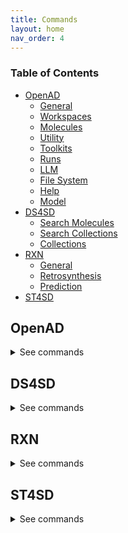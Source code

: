 ```yaml
---
title: Commands
layout: home
nav_order: 4
---
```


<!--

DO NOT EDIT
-----------
This file auto-generated.
To update it, see openad/docs/generate_docs.py

-->

### Table of Contents
- [OpenAD](#openad)
  - [General](#general)
  - [Workspaces](#workspaces)
  - [Molecules](#molecules)
  - [Utility](#utility)
  - [Toolkits](#toolkits)
  - [Runs](#runs)
  - [LLM](#llm)
  - [File System](#file-system)
  - [Help](#help)
  - [Model](#model)
- [DS4SD](#ds4sd)
  - [Search Molecules](#search-molecules)
  - [Search Collections](#search-collections)
  - [Collections](#collections)
- [RXN](#rxn)
  - [General](#general)
  - [Retrosynthesis](#retrosynthesis)
  - [Prediction](#prediction)
- [ST4SD](#st4sd)

## OpenAD

<details markdown="block">
<summary>See commands</summary>

### General

`openad`{: .cmd }
Display the openad splash screen. <br><br>

`get status`{: .cmd }
Display the currently selected workspace and toolkit. <br><br>

`display history`{: .cmd }
Display the last 30 commands run in your current workspace. <br><br>

`clear sessions`{: .cmd }
Clear any other sessions that may be running. <br><br>

<br>

### Workspaces

`set workspace <workspace_name>`{: .cmd }
Change the current workspace. <br><br>

`get workspace [ <workspace_name> ]`{: .cmd }
Display details a workspace. When no workspace name is passed, details of your current workspace are displayed. <br><br>

`create workspace <workspace_name> [ description('<description>') on path '<path>' ]`{: .cmd }
Create a new workspace with an optional description and path. <br><br>

`remove workspace <workspace_name>`{: .cmd }
Remove a workspace from your registry. Note that this doesn't remove the workspace's directory. <br><br>

`list workspaces`{: .cmd }
Lists all your workspaces. <br><br>

<br>

### Molecules

`add molecule <name> | <smiles> | <inchi> | <inchikey> | <cid> [ as '<name>' ] [ basic ] [force ]`{: .cmd }
This command is how you add a molecule to a current working list of molecules in memory. When adding a molecule by name, this name will become the molecule's identifying string.  <br> 

It will take any molecules identifier from the following categories: <br> 
    -`smiles ` <br> 
    -`name or synonym` <br> 
    -`smiles` <br> 
    -`inchi` <br> 
    -`inchikey ` <br> 
    -`cid ` <br> 

Options : <br> 
    - `as <name> `: if the ` as '<name>' ` not used the molecule the  molecule identfier will be used for the molecules name. if the ` as '<name>' ` not used the molecule the  molecule identfier will be used for the molecules name. <br> 
        You can set or override an name later for  any molecule with the `rename molecule` command. <br> 
    - ` basic ` Creates a molecule that does not have its properties and synonyms populated with pubchem data, this feature is only valid with a SMILES molecule identifier <br> 
    - `force`: The `force` option allows you to ovveride the confirmation that you wish to add a molecule. <br> 




You can use the 'mol' shorthand instead of 'molecule'. <br> 

You can specify any molecule by SMILES or InChI, and PubChem classified molecules also by name, InChIKey or their PubChem CID.  <br> 
 A molecule identifier can be in single quotes or defined with unquoted text. If you have spaces in your molecule identifier e.g. a name, then you must user a single quoted string <br> 

If you use the name of a molecule, the tool will do a caseless search of the names and synonyms first in current working list, then on pubchem. <br> 


Examples of how to add a molecule to your working list: <br> 
- Add a molecule by name: <br> 
`add molecule aspirin` <br> 
or with single quotes <br> 
` display molecule 'Aspirin 325 mg' ` <br> 

- Add a molecule by name and force through the acknowledgement to add it: <br> 
`add molecule aspirin force` <br> 

- Add a molecule by SMILES: <br> 
`add molecule CC(=O)OC1=CC=CC=C1C(=O)O` <br> 

- Add a molecule by SMILES without populated pubchem properties: <br> 
`add molecule CC(=O)OC1=CC=CC=C1C(=O)O basic ` <br> 

- Add a molecule by CID: <br> 
`add mol 2244` <br> 

- Add a molecule by InChI: <br> 
`add mol InChI=1S/C9H8O4/c1-6(10)13-8-5-3-2-4-7(8)9(11)12/h2-5H,1H3,(H,11,12)` <br> 
 or with single quotes <br> 
 `add mol 'InChI=1S/C9H8O4/c1-6(10)13-8-5-3-2-4-7(8)9(11)12/h2-5H,1H3,(H,11,12)'` <br> 

- Add a molecule by InChIKey: <br> 
`add mol BSYNRYMUTXBXSQ-UHFFFAOYSA-N` <br> 

- Add a molecule by InChIKey nd set its name to "mymol": <br> 
`add mol BSYNRYMUTXBXSQ-UHFFFAOYSA-N as 'mymol' ` <br> 

- Add a molecule by SMILES nd set its name to "mymol" and not prepopulate values from pubchem: <br> 
`add mol CC(=O)OC1=CC=CC=C1C(=O)O as 'mymol' basic ` <br><br>

`display molecule <name> | <smiles> | <inchi> | <inchikey> | <cid>`{: .cmd }
This command will display a molecule's identifiers, propoerties, synonyms and any Analysis results it has been enriched with. <br> 
if the molecule exists in the current molecule workling list in memory the molecule will be retrieved from there if not pubchem will be checked to see if the molecule and its information is avialable there. <br> 

You can use the 'mol' shorthand instead of 'molecule'. <br> 

If the requested molecule exists in your current working list, that version will be used. <br> 

You can specify any molecule by SMILES or InChI, and PubChem classified molecules also by name, InChIKey or their PubChem CID.  <br> 
 A molecule identifier can be in single quotes or defined with unquoted text. If you have spaces in your molecule identifier e.g. a name, then you must user a single quoted string <br> 

If you use the name of a molecule, the tool will do a caseless search of the names and synonyms first in current working list, then on pubchem. <br> 

Examples: <br> 
- Display a molecule by name: <br> 
`display molecule Aspirin` <br> 

- Display a molecule by SMILES: <br> 
`display molecule CC(=O)OC1=CC=CC=C1C(=O)O` <br> 

- Display a molecule by InChI: <br> 
`display mol InChI=1S/C9H8O4/c1-6(10)13-8-5-3-2-4-7(8)9(11)12/h2-5H,1H3,(H,11,12)` <br> 

- Display a molecule by InChIKey string: <br> 
`display mol BSYNRYMUTXBXSQ-UHFFFAOYSA-N` <br> 

- Display a molecule by CID: <br> 
`display mol 2244` <br><br>

`display sources <name> | <smiles> | <inchi> | <inchikey> | <cid>`{: .cmd }
Display the sources of a molecule's properties, attributing back to how they were calculated or sourced. <br> 

If the requested molecule exists in your current working list, that version will be used. <br> 

You can specify any molecule by SMILES or InChI, and PubChem classified molecules also by name, InChIKey or their PubChem CID.  <br> 
 A molecule identifier can be in single quotes or defined with unquoted text. If you have spaces in your molecule identifier e.g. a name, then you must user a single quoted string <br> 

If you use the name of a molecule, the tool will do a caseless search of the names and synonyms first in current working list, then on pubchem. <br><br>

`rename molecule <molecule_identifer_string> as <molecule_name>`{: .cmd }
Rename a molecule in the current working list. <br> 

{MOL_SHORTHAND} <br> 

Example: <br> 
Let's say you've added a molecule "CC(=O)OC1=CC=CC=C1C(=O)O" to your current working list of molecules, you can then rename it as such: <br> 
`rename molecule CC(=O)OC1=CC=CC=C1C(=O)O as Aspirin` <br><br>

`export molecule <name> | <smiles> | <inchi> | <inchikey> | <cid> [ as file ]`{: .cmd }
When run inside a jupyter lab notebook, this will return a dictionary of the molecule's properties. When run from the command line, or when `as file` is set, the molecule will be saved to your workspace as a JSON file, named after the molecule's identifying string. <br> 
If the molecule is in your current working list it will be retrieved from there, if the molecule is not there pubchem will be called to retrieve the molecule. <br> 

You can use the 'mol' shorthand instead of 'molecule'. <br> 

If the requested molecule exists in your current working list, that version will be used. <br> 

If you use the name of a molecule, the tool will do a caseless search of the names and synonyms first in current working list, then on pubchem. <br> 

Examples <br> 
- `export molecule aspirin` <br> 
- `export molecule aspirin as file` <br><br>

`remove molecule <name> | <smiles> | <inchi> | <inchikey> | <cid>`{: .cmd }
Remove a molecule from the current working list based on a given molecule identifier. <br> 

{MOL_SHORTHAND} <br> 

Examples: <br> 
- Remove a molecule by name: <br> 
`remove molecule Aspirin` <br> 

- Remove a molecule by SMILES: <br> 
`remove molecule CC(=O)OC1=CC=CC=C1C(=O)O` <br> 

- Remove a molecule by InChIKey: <br> 
`remove mol  BSYNRYMUTXBXSQ-UHFFFAOYSA-N` <br> 

- Remove a molecule by InChI: <br> 
`remove mol  InChI='1S/C9H8O4/c1-6(10)13-8-5-3-2-4-7(8)9(11)12/h2-5H,1H3,(H,11,12)'` <br> 

- Remove a molecule by CID: <br> 
`remove mol 2244` <br><br>

`list molecules`{: .cmd }
List all molecules in the current working list. <br><br>

`save molecule-set as <molecule_set_name>`{: .cmd }
Save the current molecule workking list to a molecule-set in your workspace. <br> 

Example: <br> 
`save molset as my_working_set` <br><br>

`load molecule-set|molset <molecule-set_name>`{: .cmd }
Loads a molecule-set from your workspace, and replaces your current list of molecules with the molecules from the given  molecule-set. <br> 
Example: <br> 
`load molset my_working_set` <br><br>

`merge molecule-set|molset <molecule-set_name> [merge only] [append only]`{: .cmd }
This command merges a molecule-set from your workspace into cour current working list of molecules in memory, and updates properties/Analysis in existing molecules or appends new molecules to the working list. <br> 

Options: <br> 
    - ` merge only` Only merges with existing molecules in list <br> 
    - ` append only` Only append molecules not in list <br> 
`merge molset my_working_set` <br><br>

`list molecule-sets`{: .cmd }
List all molecule sets in your workspace. <br><br>

`enrich molecules with analysis`{: .cmd }
This command Enriches every molecule in your current working list of molecules with the analysis results. This assumes that molecules in the current working list was the input or result for the analysis. <br> 

            This command currently covers results from the following Analysis commands: <br> 
            - RXN Toolkit `predict Reaction` <br> 
            - RXN Toolkit `predict retrosynthesis ` <br> 
            - DS4SD Toolkit `search for patents containing molecule` <br> 
            - DS4SD Toolkit `search for similiar molecules` <br> 

            See the Deep Search toolkit  and RXN toolkit help for further assistance on these commands.  <br><br>

`clear analysis cache`{: .cmd }
this command clears the cache of analysis results for your current workspace. <br><br>

`clear molecules`{: .cmd }
This command clears the working list of molecules. <br><br>

`@(<name> | <smiles> | <inchi> | <inchikey> | <cid>)>><molecule_property_name>`{: .cmd }
This command request the given property of a molecule, it will first try and retrieve the provided molecule from your working list of molecules, if it is not there it will will try and retrieve the molecule from pubchem. <br> 

The `@` symbol should be followed by the molecule's name, SMILES, InChI, InChIKey or CID, then after the `>>` include one of the properties mentioned below. <br> 

E.g. `@aspirin>>xlogp` <br> 

You can specify any molecule by SMILES or InChI, and PubChem classified molecules also by name, InChIKey or their PubChem CID.  <br> 
 A molecule identifier can be in single quotes or defined with unquoted text. If you have spaces in your molecule identifier e.g. a name, then you must user a single quoted string <br> 

If you use the name of a molecule, the tool will do a caseless search of the names and synonyms first in current working list, then on pubchem. <br> 

Examples of how to retrieve the value of a molecules property: <br> 
- Obtain the molecular weight of the molecule known as Aspirin. <br> 
`@aspirin>>molecular_weight` <br> 

- Obtain the canonical smiles string for a molecule known as Aspirin. <br> 
`@aspirin>>canonical_smiles` <br> 

- Obtain a molecules xlogp value using a SMILES string. <br> 
`@CC(=O)OC1=CC=CC=C1C(=O)O>>xlogp` <br> 

Available properties: `atom_stereo_count`, `bond_stereo_count`, `canonical_smiles`, `charge`, `cid`, `complexity`, `conformer_count_3d`, `conformer_id_3d`, `conformer_model_rmsd_3d`, `conformer_rmsd_3d`, `coordinate_type`, `covalent_unit_count`, `defined_atom_stereo_count`, `defined_bond_stereo_count`, `effective_rotor_count_3d`, `exact_mass`, `feature_acceptor_count_3d`, `feature_anion_count_3d`, `feature_cation_count_3d`, `feature_count_3d`, `feature_donor_count_3d`, `feature_hydrophobe_count_3d`, `feature_ring_count_3d`, `h_bond_acceptor_count`, `h_bond_donor_count`, `heavy_atom_count`, `inchi`, `inchikey`, `isomeric_smiles`, `isotope_atom_count`, `iupac_name`, `mmff94_energy_3d`, `mmff94_partial_charges_3d`, `molecular_formula`, `molecular_weight`, `molecular_weight_exact`, `monoisotopic_mass`, `multipoles_3d`, `multipoles_3d`, `pharmacophore_features_3d`, `pharmacophore_features_3d`, `rotatable_bond_count`, `sol`, `sol_classification`, `tpsa`, `undefined_atom_stereo_count`, `undefined_bond_stereo_count`, `volume_3d`, `x_steric_quadrupole_3d`, `xlogp`, `y_steric_quadrupole_3d`, `z_steric_quadrupole_3d` <br><br>

`load molecules using file '<csv_or_sdf_filename>' [ merge with pubchem ]`{: .cmd }
This command Loads molecules from a CSV or SDF file into the molecule working list. Optionally you can add `merge with pubchem` to the command to fill in missing properties of the molecule. <br><br>

`export molecules [ as <csv_filename> ]`{: .cmd }
This command exports the molecules in the current working list of molecules. <br> 

When run inside a Notebook, this will return a dataframe. When run from the command line, the molecules will be saved to your workspace as a CSV file named "result_#.csv". The rows will be numbered with the highest number representing the latest molecule that was added. <br><br>

`show molecule <name> | <smiles> | <inchi> | <inchikey> | <cid>`{: .cmd }
Inspect a molecule in the browser. <br> 

{MOL_SHORTHAND} <br> 

When you show a molecule by SMILES or InChI, we can display it immediately. When you show a molecule by name, InChIKey or PubChem CID, we need to first retrieve it from PubChem, which can take a few seconds. <br> 

Examples of how to show a molecule and its proerties in the molecule viewer: <br> 
- `show mol aspirin` <br> 
- `show mol CC(=O)OC1=CC=CC=C1C(=O)O` <br> 
- `show mol InChI=1S/C9H8O4/c1-6(10)13-8-5-3-2-4-7(8)9(11)12/h2-5H,1H3,(H,11,12)` <br> 
- `show mol 2244` <br><br>

`show molecules using ( file '<mols_file>' | dataframe <dataframe> ) [ save as '<sdf_or_csv_file>' | as molsobject ]`{: .cmd }
Launch the molecule viewer to examine and select molecules from a SMILES sdf/csv dataset. <br> 

    Examples of how to show molecules in mols2grid: <br> 
    - `show molecules using file 'base_molecules.sdf' as molsobject` <br> 
    - `show molecules using dataframe my_dataframe save as 'selection.sdf'` <br><br>

<br>

### Utility

`load molecules using dataframe <dataframe> [ merge with pubchem ]`{: .cmd }
"             <br> 
This command Load molecules into the molecule working list from a dataframe.  <br> 

If the ` merge with pubchem`  clause is used then loaded molecules will have properties that are not in the source file filled in using pubchem requests, this will slow the process down <br><br>

`merge molecules data using dataframe <dataframe> [ merge with pubchem ]`{: .cmd }
"             <br> 
This command merges molecules into the molecule working list from a dataframe.  <br><br>

`display data '<filename.csv>'`{: .cmd }
Display data from a csv file. <br><br>

`-> result save [as '<filename.csv>']`{: .cmd }
Save table data to csv file. <br><br>

`-> result open`{: .cmd }
Explore table data in the browser. <br><br>

`-> result edit`{: .cmd }
Edit table data in the browser. <br><br>

`-> result copy`{: .cmd }
Copy table data to clipboard, formatted for spreadheet. <br><br>

`-> result display`{: .cmd }
Display the result in the CLI. <br><br>

`-> result as dataframe`{: .cmd }
Return the result as dataframe (only for Jupyter Notebook) <br><br>

`edit config '<json_config_file>' [ schema '<schema_file>']`{: .cmd }
Edit any JSON file in your workspace directly from the CLI. If a schema is specified, it will be used for validation and documentation. <br><br>

<br>

### Toolkits

`ds4sd`{: .cmd }
Display the splash screen for the DS4SD toolkit. <br><br>

`rxn`{: .cmd }
Display the splash screen for the RXN toolkit. <br><br>

`st4sd`{: .cmd }
Display the splash screen for the ST4SD toolkit. <br><br>

`list toolkits`{: .cmd }
List all installed toolkits. To see all available toolkits, run `list all toolkits`. <br><br>

`list all toolkits`{: .cmd }
List all available toolkits. <br><br>

`add toolkit <toolkit_name>`{: .cmd }
Install a toolkit. <br><br>

`remove toolkit <toolkit_name>`{: .cmd }
Remove a toolkit from the registry. <br> 

<b>Note:</b> This doesn't delete the toolkit code. If the toolkit is added again, a backup of the previous install is created in the toolkit directory at `~/.openad/toolkits`. <br><br>

`update toolkit <toolkit_name>`{: .cmd }
Update a toolkit with the latest version. It is recommended to do this on a regular basis. <br><br>

`update all toolkits`{: .cmd }
Update all installed toolkits with the latest version. Happens automatically whenever OpenAD is updated to a new version. <br><br>

`set context <toolkit_name> [ reset ]`{: .cmd }
Set your context to the chosen toolkit. By setting the context, the selected toolkit functions become available to you. The optional parameter `reset` can be used to reset your login information. <br><br>

`get context`{: .cmd }
Display the currently selected toolkit. <br><br>

`unset context`{: .cmd }
Exit your toolkit context. You will no longer have access to toolkit-specific functions. <br><br>

<br>

### Runs

`create run`{: .cmd }
Start recording a run. <br><br>

`save run as <run_name>`{: .cmd }
Stop recording a run and save it. <br><br>

`run <run_name>`{: .cmd }
Execute a previously recorded run. This will execute every command and continue regardless of any failures. <br><br>

`list runs`{: .cmd }
List all runs saved in the current workspace. <br><br>

`display run <run_name>`{: .cmd }
Display the commands stored in a certain run. <br><br>

<br>

### LLM

`tell me <how to do xyz>`{: .cmd }
Ask your AI assistant how to do anything in OpenAD. <br><br>

`set llm  <language_model_name>`{: .cmd }
Set the target language model name for the `tell me` command. <br><br>

`clear llm auth`{: .cmd }
Clear the language model's authentication file. <br><br>

<br>

### File System

`list files`{: .cmd }
List all files in your current workspace. <br><br>

`import from '<external_source_file>' to '<workspace_file>'`{: .cmd }
Import a file from outside OpenAD into your current workspace. <br><br>

`export from '<workspace_file>' to '<external_file>'`{: .cmd }
Export a file from your current workspace to anywhere on your hard drive. <br><br>

`copy file '<workspace_file>' to '<other_workspace_name>'`{: .cmd }
Export a file from your current workspace to another workspace. <br><br>

`remove '<filename>'`{: .cmd }
Remove a file from your current workspace. <br><br>

<br>

### Help

`intro`{: .cmd }
Display an introduction to the OpenAD CLI. <br><br>

`docs`{: .cmd }
Open the documentation webpage. <br><br>

`?`{: .cmd }
List all available commands. <br><br>

`? ...<soft>   --> List all commands containing "..."</soft>`{: .cmd }
<br>

`... ?<soft>   --> List all commands starting with "..."</soft>`{: .cmd }
<br>

<br>

### Model

`model auth list`{: .cmd }
show authentication group mapping <br><br>

`model auth add group '<auth_group>' with '<api_key>'`{: .cmd }
add an authentication group for model services to use <br><br>

`model auth remove group '<auth_group>'`{: .cmd }
remove an authentication group <br><br>

`model auth add service '<service_name>' to group '<auth_group>'`{: .cmd }
attach an authentication group to a model service <br><br>

`model auth remove service '<service_name>'`{: .cmd }
detatch an authentication group from a model service <br><br>

`model service status`{: .cmd }
get the status of currently cataloged services <br><br>

`model service describe '<service_name>'|<service_name>`{: .cmd }
get the configuration of a service <br><br>

`model catalog list`{: .cmd }
get the list of currently cataloged services <br><br>

`uncatalog model service '<service_name>'|<service_name>`{: .cmd }
uncatalog a model service  <br> 

 Example:  <br> 
`uncatalog model service 'gen'` <br><br>

`catalog model service from (remote) '<path or github>' as  '<service_name>'|<service_name>   USING (<parameter>=<value> <parameter>=<value>)`{: .cmd }
catalog a model service from a path or github or remotely from an existing OpenAD service. <br> 
(USING) optional headers parameters for communication with service backend. <br> 

Example: <br> 

-`catalog model service from 'git@github.com:acceleratedscience/generation_inference_service.git' as 'gen'` <br> 

or to catalog a remote service shared with you: <br> 
-`catalog model service from remote 'http://54.235.3.243:30001' as gen` <br><br>

`model service up '<service_name>'|<service_name> [no_gpu]}`{: .cmd }
launches a cataloged model service. <br> 
If you do not want to launch a service with GPU you should specify `no_gpu` at the end of the command. <br> 
Examples: <br> 

-`model service up gen` <br> 

-`model service up 'gen'` <br> 

-`model service up gen no_gpu` <br><br>

`model service local up '<service_name>'|<service_name>`{: .cmd }
launch a model service locally. <br> 

            Example: <br> 
              ` model service local up gen` <br><br>

`model service down '<service_name>'|<service_name>`{: .cmd }
Bring down a model service   <br> 
 Examples:  <br> 

`model service down gen`  <br> 

`model service down 'gen'`  <br><br>

<br>

</details>

## DS4SD


<details markdown="block">
<summary>See commands</summary>

### Search Molecules

`search for similar molecules to '<smiles>' [ save as '<filename.csv>' ]`{: .cmd }
Search for molecules that are similar to the provided molecule or molecule substructure as provided in the `<smiles_string>`. <br> 

Use the `save as` clause to save the results as a csv file in your current workspace. <br> 

Example: <br> 
`search for similar molecules to 'C1(C(=C)C([O-])C1C)=O'` <br><br>

`search for molecules in patents from list ['<patent1>', '<patent2>', ...] | dataframe <dataframe_name> | file '<filename.csv>' [ save as '<filename.csv>' ]`{: .cmd }
Search for molecules mentioned in a defined list of patents. When sourcing patents from a CSV or DataFrame, there must be column named "PATENT ID" or "patent id". <br> 

Use the `save as` clause to save the results as a csv file in your current workspace. <br> 

Example: <br> 
`search for molecules in patents from list ['CN108473493B','US20190023713A1']` <br><br>

`search for patents containing molecule '<smiles>' | '<inchi>' | '<inchikey>' [ save as '<filename.csv>' ]`{: .cmd }
Search for mentions of a specified molecules in registered patents. The queried molecule can be described as a SMILES string, InChI or InChiKey. <br> 

Use the `save as` clause to save the results as a csv file in your current workspace. <br> 

Example: <br> 
`search for patents containing molecule 'CC(C)(c1ccccn1)C(CC(=O)O)Nc1nc(-c2c[nH]c3ncc(Cl)cc23)c(C#N)cc1F'` <br><br>

`search for substructure instances of '<smiles>' [ save as '<filename.csv>' ]`{: .cmd }
Search for molecules by substructure, as defined by the `<smiles_string>`. <br> 

Use the `save as` clause to save the results as a csv file in your current workspace. <br> 

Example: <br> 
`search for substructure instances of 'C1(C(=C)C([O-])C1C)=O' save as 'my_mol'` <br><br>

<br>

### Search Collections

`search collection '<collection_name_or_key>' for '<search_string>' [ using (page_size=<int> system_id=<system_id> edit_distance=<integer> display_first=<integer>) ] show (data | docs) [ estimate only | return as data | save as '<filename.csv>' ]`{: .cmd }
Performs a document search of the Deep Search repository based on a given collection. The required `using` clause specifies the collection to search. Use `estimate only` to return only the potential number of hits. <br> 

Parameters: <br> 
- `<collection_name_or_key>` The name or index key for a collection. Use the command `display all collections` to list available collections. <br> 
- `<search_string>` The search string for the search. <br> 

The `<search_string>` supports elastic search string query syntax: <br> 
- `+` Signifies AND operation. <br> 
- `|` Signifies OR operation. <br> 
- `-` Negates a single token. <br> 
- `\"` Wraps a number of tokens to signify a phrase for searching. <br> 
- `*` At the end of a term -> signifies a prefix query <br> 
- `(` & `)` Signifies precedence <br> 
- `~N` After a word -> signifies edit distance (fuzziness) <br> 
- `~N` After a phrase -> signifies slop amount <br> 

Options for the `using` clause: <br> 
  > **Note:** The `using` clause requires all enclosed parameters to be defined in the same order as listed below. <br> 

- `page_size=<integer>` Result pagination, the default is None. <br> 
- `system_id=<system_id>` System cluster id, the default is 'default'. <br> 
- `edit_distance=<integer>` (0-5) Sets the search word span criteria for key words for document searches, the default is 5. When set to 0, no snippets will be be returned. <br> 
- `display_first=<integer>` When set, the displayed result set will be truncated at the given number. <br> 

Clauses: <br> 
- `show (data | docs)`: <br> 
    - `data` Display structured data from within the documents. <br> 
    - `docs` Display document context and preview snippet. <br> 
    Both can be combined in a single command, e.g. `show (data docs)` <br> 
- `estimate only` Determine the potential number of hits. <br> 
- `return as data` For Notebook or API mode. Removes all styling from the Pandas DataFrame, ready for further processing. <br> 

Examples: <br> 
- Look for documents that contain discussions on power conversion efficiency: <br> 
`search collection 'arxiv-abstract' for 'ide(\"power conversion efficiency\" OR PCE) AND organ*' using ( edit_distance=20 system_id=default) show (docs)` <br> 

- Search the PubChem archive for 'Ibuprofen' and display related molecules' data: <br> 
`search collection 'pubchem' for 'Ibuprofen' show (data)` <br> 

- Search for patents which mention a specific smiles molecule: <br> 
`search collection 'patent-uspto' for '\"smiles#ccc(coc(=o)cs)(c(=o)c(=o)cs)c(=o)c(=o)cs\"' show (data)` <br><br>

`display collection matches for '<search_string>' [ save as '<filename.csv>' ]`{: .cmd }
Search all collections for documents that contain a given Deep Search `<search_string>`. This is useful when narrowing down document collection(s) for subsequent search. You can use the `<index_key>` from the returned table in your next search. <br> 

Use the `save as` clause to save the results as a csv file in your current workspace. <br> 

Example: <br> 
`display collection matches for 'Ibuprofen'` <br><br>

<br>

### Collections

`display collections in domains from list <list_of_domains> [ save as '<filename.csv>' ]`{: .cmd }
Display collections that belong to the listed domains. <br> 

Use the `save as` clause to save the results as a csv file in your current workspace. <br> 

Use the command `display all collections` to find available domains. <br> 

Example: <br> 
`display collections in domains from list ['Scientific Literature']` <br><br>

`display all collections [ save as '<filename.csv>' ]`{: .cmd }
Display all available collections in Deep Search. <br> 

Use the `save as` clause to save the results as a csv file in your current workspace. <br><br>

`display collections for domain '<domain_name>'`{: .cmd }
Display the available collections in a given Deep Search domain. <br> 

Use the command `display all collections` to find available domains. <br> 

Example: <br> 
`display collections for domain 'Business Insights'` <br><br>

`display collection details '<collection_name_or_key>'`{: .cmd }
Display the details for a specified collection. You can specify a collection by its name or key. <br> 

Use the command `display all collections` to list available collections. <br> 

Example: <br> 
`display collection details 'Patents from USPTO'` <br><br>

<br>

</details>

## RXN


<details markdown="block">
<summary>See commands</summary>

### General

`interpret recipe '<recipe_paragraph>' | '<txt_filename>'`{: .cmd }
Build a ordered list of actions interpreted from a provided text-based recipe. The recipe can be provided as a string or as a text file from your current workspace. <br> 

Examples: <br> 
- `interpret recipe 'my_recipe.txt'` <br> 
- `interpret recipe 'A solution of ((1S,2S)-1-{[(methoxymethyl-biphenyl-4-yl)-(2-pyridin-2-yl-cyclopropanecarbonyl)-amino]-methyl}-2-methyl-butyl)-carbamic acid tert-butyl ester (25 mg, 0.045 mmol) and dichloromethane (4 mL) was treated with a solution of HCl in dioxane (4 N, 0.5 mL) and the resulting reaction mixture was maintained at room temperature for 12 h. The reaction was then concentrated to dryness to afford (1R,2R)-2-pyridin-2-yl-cyclopropanecarboxylic acid ((2S,3S)-2-amino-3-methylpentyl)-(methoxymethyl-biphenyl-4-yl)-amide (18 mg, 95% yield) as a white solid.'` <br><br>

`list rxn models`{: .cmd }
Lists all RXN AI models currently available. <br><br>

<br>

### Retrosynthesis

`predict retrosynthesis '<smiles>' [ using (option1=<value> option2=<value>) ]`{: .cmd }
Perform a retrosynthesis route prediction on a molecule. <br> 

Optional Parameters that can be specified in the `using` clause: <br> 
- `availability_pricing_threshold=<int>` Maximum price in USD per g/ml of compounds. Default: no threshold. <br> 
- `available_smiles='<smiles>.<smiles>.<smiles>'` List of molecules available as precursors, delimited with a period. <br> 
- `exclude_smiles='<smiles>.<smiles>.<smiles>'` List of molecules to exlude from the set of precursors, delimited with a period. <br> 
- `exclude_substructures='<smiles>.<smiles>.<smiles>'` List of substructures to excludefrom the set of precursors, delimited with a period. <br> 
- `exclude_target_molecule=<boolean>` Excluded target molecule. The default is True <br> 
- `fap=<float>` Every retrosynthetic step is evaluated with the FAP, and is only retained when forward confidence is greater than the FAP value. The default is 0.6. <br> 
- `max_steps=<int>` The maximum number steps in the results. The default is 3. <br> 
- `nbeams=<int>` The maximum number of beams exploring the hypertree. The default is 10. <br> 
- `pruning_steps=<int>` The number of steps to prune a hypertree. The default is 2. <br> 
- `ai_model='<model_name>'` What model to use. Use the command `list rxn models` to list all available models. The default is '2020-07-01'. <br> 

Example: <br> 
`predict retrosynthesis 'BrCCc1cccc2c(Br)c3ccccc3cc12' using (max_steps=3)` <br><br>

<br>

### Prediction

`predict reaction in batch from dataframe <dataframe_name> | file '<filename.csv>' | list ['<smiles>.<smiles>','<smiles>.<smiles>'] [ using (ai_model='<ai_model>') ] [ use_saved ]`{: .cmd }
Run a batch of reaction predictions. The provided list of reactions can be specified as a DataFrame, a CSV file from your current workspace or a list of strings. When proving a DataFrame or CSV file, we will look for the "reactions" column. <br> 

Reactions are defined by combining two SMILES strings delimited by a period. For example: `'BrBr.c1ccc2cc3ccccc3cc2c1'` <br> 

Optional Parameters that can be specified in the `using` clause: <br> 
- `ai_model='<model_name>'` What model to use. Use the command `list rxn models` to list all available models. The default is '2020-07-01'. <br> 

You can reuse previously generated results by appending the optional `use_saved` clause. This will reuse the results of a previously run command with the same parameters, if available. <br> 

Examples: <br> 
- `predict reaction in batch from list ['BrBr.c1ccc2cc3ccccc3cc2c1CCO' , 'BrBr.c1ccc2cc3ccccc3cc2c1']` <br> 
- `predict reaction in batch from list ['BrBr.c1ccc2cc3ccccc3cc2c1CCO' , 'BrBr.c1ccc2cc3ccccc3cc2c1'] use_saved` <br><br>

`predict reaction '<smiles>.<smiles>' [ using (ai_model='<ai_model>') ] [ use_saved ]`{: .cmd }
Predict the reaction between two molecules. <br> 

Reactions are defined by combining two SMILES strings delimited by a period. For example: `'BrBr.c1ccc2cc3ccccc3cc2c1'` <br> 

Optional Parameters that can be specified in the `using` clause: <br> 
- `ai_model='<model_name>'` What model to use. Use the command `list rxn models` to list all available models. The default is '2020-07-01'. <br> 

You can reuse previously generated results by appending the optional `use_saved` clause. This will reuse the results of a previously run command with the same parameters, if available. <br> 

Examples: <br> 
- `predict reaction 'BrBr.c1ccc2cc3ccccc3cc2c1CCO'` <br> 
- `predict reaction 'BrBr.c1ccc2cc3ccccc3cc2c1CCO' use_saved` <br><br>

`predict reaction topn in batch from dataframe <dataframe_name> | file '<filename.csv>' | list ['<smiles>.<smiles>','<smiles>.<smiles>'] [ using (topn=<integer> ai_model='<ai_model>') ] [ use_saved ]`{: .cmd }
Run a batch of reaction predictions for topn. The provided list of reactions can be specified as a DataFrame, a CSV file from your current workspace or a list of strings. When proving a DataFrame or CSV file, we will look for the "reactions" column. <br> 

Reactions are defined by combining two SMILES strings delimited by a period. For example: `'BrBr.c1ccc2cc3ccccc3cc2c1'` <br> 

Optional Parameters that can be specified in the `using` clause: <br> 
- `ai_model='<model_name>'` What model to use. Use the command `list rxn models` to list all available models. The default is '2020-07-01'. <br> 
- `topn=<integer>` Defined the number of results being returned. The default value is 3. <br> 

You can reuse previously generated results by appending the optional `use_saved` clause. This will reuse the results of a previously run command with the same parameters, if available. <br> 

Examples: <br> 
- `predict reaction topn in batch from list ['BrBr.c1ccc2cc3ccccc3cc2c1CCO' , 'BrBr.c1ccc2cc3ccccc3cc2c1']` <br> 
- `predict reaction topn in batch from list ['BrBr.c1ccc2cc3ccccc3cc2c1CCO' , 'BrBr.c1ccc2cc3ccccc3cc2c1'] using (topn=6)` <br> 
- `predict reaction topn in batch from list ['BrBr.c1ccc2cc3ccccc3cc2c1CCO' , 'BrBr.c1ccc2cc3ccccc3cc2c1'] use_saved ` <br><br>

<br>

</details>

## ST4SD


<details markdown="block">
<summary>See commands</summary>

</details>

